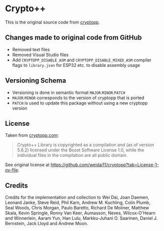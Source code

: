 # Crypto++

This is the original source code from [cryptopp](https://github.com/weidai11/cryptopp).

## Changes made to original code from GitHub
- Removed text files
- Removed Visual Studio files
- Add `CRYPTOPP_DISABLE_ASM` and `CRYPTOPP_DISABLE_MIXED_ASM` compiler
  flags to `library.json` for ESP32 etc. to disable assembly usage

## Versioning Schema
- Versioning is done in semantic format `MAJOR`.`MINOR`.`PATCH`
- `MAJOR`.`MINOR` corresponds to the version of cryptopp that is ported
- `PATCH` is used to update this package without using a new cryptopp version

## License
Taken from [cryptopp.com](https://www.cryptopp.com/):

> Crypto++ Library is copyrighted as a compilation and (as of version 5.6.2) licensed under the Boost Software License 1.0, while the individual files in the compilation are all public domain.

See original license at https://github.com/weidai11/cryptopp?tab=License-1-ov-file.

## Credits

Credits for the implementation and collection to Wei Dai, Joan Daemen, Leonard Janke,
Steve Reid, Phil Karn, Andrew M. Kuchling, Colin Plumb, Seal Woods, Chris Morgan,
Paulo Baretto, Richard De Moliner, Matthew Skala, Kevin Springle, Ronny Van Keer,
Aumasson, Neves, Wilcox-O'Hearn and Winnerlein, Aaram Yun, Han Lulu, Markku-Juhani O. Saarinen,
Daniel J. Bernstein, Jack Lloyd and Andrew Moon.
